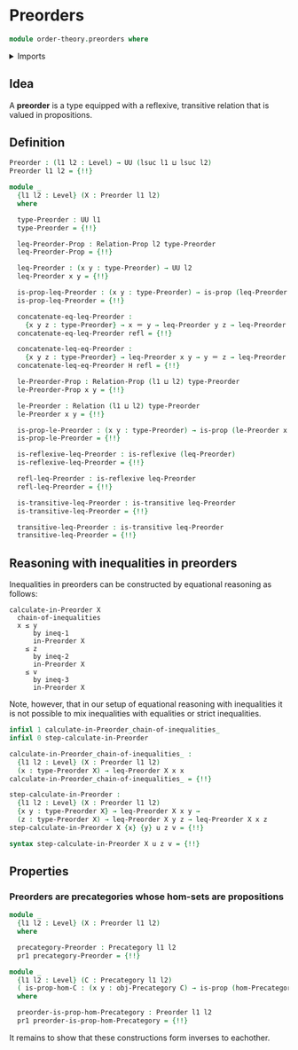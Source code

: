 # Preorders

```agda
module order-theory.preorders where
```

<details><summary>Imports</summary>

```agda
open import category-theory.precategories

open import foundation.binary-relations
open import foundation.cartesian-product-types
open import foundation.dependent-pair-types
open import foundation.function-types
open import foundation.identity-types
open import foundation.negated-equality
open import foundation.negation
open import foundation.propositions
open import foundation.sets
open import foundation.universe-levels
```

</details>

## Idea

A **preorder** is a type equipped with a reflexive, transitive relation that is
valued in propositions.

## Definition

```agda
Preorder : (l1 l2 : Level) → UU (lsuc l1 ⊔ lsuc l2)
Preorder l1 l2 = {!!}

module _
  {l1 l2 : Level} (X : Preorder l1 l2)
  where

  type-Preorder : UU l1
  type-Preorder = {!!}

  leq-Preorder-Prop : Relation-Prop l2 type-Preorder
  leq-Preorder-Prop = {!!}

  leq-Preorder : (x y : type-Preorder) → UU l2
  leq-Preorder x y = {!!}

  is-prop-leq-Preorder : (x y : type-Preorder) → is-prop (leq-Preorder x y)
  is-prop-leq-Preorder = {!!}

  concatenate-eq-leq-Preorder :
    {x y z : type-Preorder} → x ＝ y → leq-Preorder y z → leq-Preorder x z
  concatenate-eq-leq-Preorder refl = {!!}

  concatenate-leq-eq-Preorder :
    {x y z : type-Preorder} → leq-Preorder x y → y ＝ z → leq-Preorder x z
  concatenate-leq-eq-Preorder H refl = {!!}

  le-Preorder-Prop : Relation-Prop (l1 ⊔ l2) type-Preorder
  le-Preorder-Prop x y = {!!}

  le-Preorder : Relation (l1 ⊔ l2) type-Preorder
  le-Preorder x y = {!!}

  is-prop-le-Preorder : (x y : type-Preorder) → is-prop (le-Preorder x y)
  is-prop-le-Preorder = {!!}

  is-reflexive-leq-Preorder : is-reflexive (leq-Preorder)
  is-reflexive-leq-Preorder = {!!}

  refl-leq-Preorder : is-reflexive leq-Preorder
  refl-leq-Preorder = {!!}

  is-transitive-leq-Preorder : is-transitive leq-Preorder
  is-transitive-leq-Preorder = {!!}

  transitive-leq-Preorder : is-transitive leq-Preorder
  transitive-leq-Preorder = {!!}
```

## Reasoning with inequalities in preorders

Inequalities in preorders can be constructed by equational reasoning as follows:

```text
calculate-in-Preorder X
  chain-of-inequalities
  x ≤ y
      by ineq-1
      in-Preorder X
    ≤ z
      by ineq-2
      in-Preorder X
    ≤ v
      by ineq-3
      in-Preorder X
```

Note, however, that in our setup of equational reasoning with inequalities it is
not possible to mix inequalities with equalities or strict inequalities.

```agda
infixl 1 calculate-in-Preorder_chain-of-inequalities_
infixl 0 step-calculate-in-Preorder

calculate-in-Preorder_chain-of-inequalities_ :
  {l1 l2 : Level} (X : Preorder l1 l2)
  (x : type-Preorder X) → leq-Preorder X x x
calculate-in-Preorder_chain-of-inequalities_ = {!!}

step-calculate-in-Preorder :
  {l1 l2 : Level} (X : Preorder l1 l2)
  {x y : type-Preorder X} → leq-Preorder X x y →
  (z : type-Preorder X) → leq-Preorder X y z → leq-Preorder X x z
step-calculate-in-Preorder X {x} {y} u z v = {!!}

syntax step-calculate-in-Preorder X u z v = {!!}
```

## Properties

### Preorders are precategories whose hom-sets are propositions

```agda
module _
  {l1 l2 : Level} (X : Preorder l1 l2)
  where

  precategory-Preorder : Precategory l1 l2
  pr1 precategory-Preorder = {!!}

module _
  {l1 l2 : Level} (C : Precategory l1 l2)
  ( is-prop-hom-C : (x y : obj-Precategory C) → is-prop (hom-Precategory C x y))
  where

  preorder-is-prop-hom-Precategory : Preorder l1 l2
  pr1 preorder-is-prop-hom-Precategory = {!!}
```

It remains to show that these constructions form inverses to eachother.
